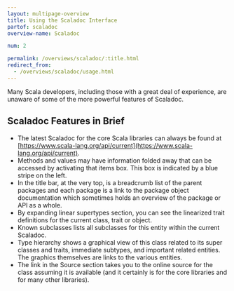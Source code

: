 ```yaml
---
layout: multipage-overview
title: Using the Scaladoc Interface
partof: scaladoc
overview-name: Scaladoc

num: 2

permalink: /overviews/scaladoc/:title.html
redirect_from:
  - /overviews/scaladoc/usage.html
---
```


Many Scala developers, including those with a great deal of experience, are
unaware of some of the more powerful features of Scaladoc.

## Scaladoc Features in Brief

- The latest Scaladoc for the core Scala libraries can always be found at
  [https://www.scala-lang.org/api/current](https://www.scala-lang.org/api/current).
- Methods and values may have information folded away that can be accessed by
  activating that items box. This box is indicated by a blue stripe on the left.
- In the title bar, at the very top, is a breadcrumb list of the parent packages
  and each package is a link to the package object documentation which sometimes
  holds an overview of the package or API as a whole.
- By expanding linear supertypes section, you can see the linearized trait
  definitions for the current class, trait or object.
- Known subclasses lists all subclasses for this entity within the current
  Scaladoc.
- Type hierarchy shows a graphical view of this class related to its super
  classes and traits, immediate subtypes, and important related entities. The
  graphics themselves are links to the various entities.
- The link in the Source section takes you to the online source for the class
  assuming it is available (and it certainly is for the core libraries and for
  many other libraries).
